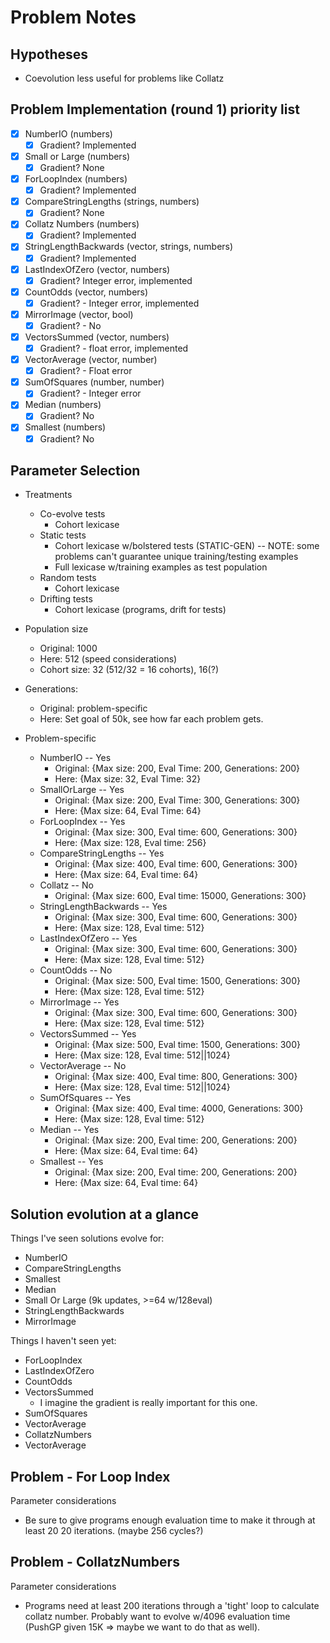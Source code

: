 # Problem Notes

## Hypotheses

- Coevolution less useful for problems like Collatz

## Problem Implementation (round 1) priority list

- [x] NumberIO (numbers)
  - [x] Gradient? Implemented
- [x] Small or Large (numbers)
  - [x] Gradient? None
- [x] ForLoopIndex (numbers)
  - [x] Gradient? Implemented
- [x] CompareStringLengths (strings, numbers)
  - [x] Gradient? None
- [x] Collatz Numbers (numbers)
  - [x] Gradient? Implemented
- [x] StringLengthBackwards (vector, strings, numbers)
  - [x] Gradient? Implemented
- [x] LastIndexOfZero (vector, numbers)
  - [x] Gradient? Integer error, implemented
- [x] CountOdds (vector, numbers)
  - [x] Gradient? - Integer error, implemented
- [x] MirrorImage (vector, bool)
  - [x] Gradient? - No
- [x] VectorsSummed (vector, numbers)
  - [x] Gradient? - float error, implemented
- [x] VectorAverage (vector, number)
  - [x] Gradient? - Float error
- [x] SumOfSquares (number, number)
  - [x] Gradient? - Integer error
- [x] Median (numbers) 
  - [x] Gradient? No
- [x] Smallest (numbers)
  - [x] Gradient? No

## Parameter Selection

- Treatments
  - Co-evolve tests
    - Cohort lexicase
  - Static tests
    - Cohort lexicase w/bolstered tests (STATIC-GEN) -- NOTE: some problems can't
      guarantee unique training/testing examples
    - Full lexicase w/training examples as test population
  - Random tests
    - Cohort lexicase
  - Drifting tests
    - Cohort lexicase (programs, drift for tests)

- Population size
  - Original: 1000
  - Here: 512 (speed considerations)
  - Cohort size: 32 (512/32 = 16 cohorts), 16(?)

- Generations:
  - Original: problem-specific
  - Here: Set goal of 50k, see how far each problem gets.
 
- Problem-specific
  - NumberIO -- Yes
    - Original: {Max size: 200, Eval Time: 200, Generations: 200}
    - Here: {Max size: 32, Eval Time: 32}
  - SmallOrLarge -- Yes
    - Original: {Max size: 200, Eval Time: 300, Generations: 300}
    - Here: {Max size: 64, Eval Time: 64}
  - ForLoopIndex -- Yes
    - Original: {Max size: 300, Eval time: 600, Generations: 300}
    - Here: {Max size: 128, Eval time: 256}
  - CompareStringLengths -- Yes
    - Original: {Max size: 400, Eval time: 600, Generations: 300}
    - Here: {Max size: 64, Eval time: 64}
  - Collatz -- No
    - Original: {Max size: 600, Eval time: 15000, Generations: 300}
  - StringLengthBackwards -- Yes
    - Original: {Max size: 300, Eval time: 600, Generations: 300}
    - Here: {Max size: 128, Eval time: 512}
  - LastIndexOfZero -- Yes
    - Original: {Max size: 300, Eval time: 600, Generations: 300}
    - Here: {Max size: 128, Eval time: 512}
  - CountOdds -- No
    - Original: {Max size: 500, Eval time: 1500, Generations: 300}
    - Here: {Max size: 128, Eval time: 512}
  - MirrorImage -- Yes
    - Original: {Max size: 300, Eval time: 600, Generations: 300}
    - Here: {Max size: 128, Eval time: 512}
  - VectorsSummed -- Yes
    - Original: {Max size: 500, Eval time: 1500, Generations: 300}
    - Here: {Max size: 128, Eval time: 512||1024}
  - VectorAverage -- No
    - Original: {Max size: 400, Eval time: 800, Generations: 300}
    - Here: {Max size: 128, Eval time: 512||1024}
  - SumOfSquares -- Yes
    - Original: {Max size: 400, Eval time: 4000, Generations: 300}
    - Here: {Max size: 128, Eval time: 512}
  - Median -- Yes
    - Original: {Max size: 200, Eval time: 200, Generations: 200}
    - Here: {Max size: 64, Eval time: 64}
  - Smallest -- Yes
    - Original: {Max size: 200, Eval time: 200, Generations: 200}
    - Here: {Max size: 64, Eval time: 64}

## Solution evolution at a glance

Things I've seen solutions evolve for:

- NumberIO
- CompareStringLengths
- Smallest
- Median
- Small Or Large (9k updates, >=64 w/128eval)
- StringLengthBackwards
- MirrorImage

Things I haven't seen yet:

- ForLoopIndex
- LastIndexOfZero
- CountOdds
- VectorsSummed
  - I imagine the gradient is really important for this one.
- SumOfSquares
- VectorAverage
- CollatzNumbers
- VectorAverage

## Problem - For Loop Index

Parameter considerations

- Be sure to give programs enough evaluation time to make it through at least 20
  20 iterations. (maybe 256 cycles?)

## Problem - CollatzNumbers

Parameter considerations

- Programs need at least 200 iterations through a 'tight' loop to calculate
  collatz number. Probably want to evolve w/4096 evaluation time (PushGP given
  15K => maybe we want to do that as well).